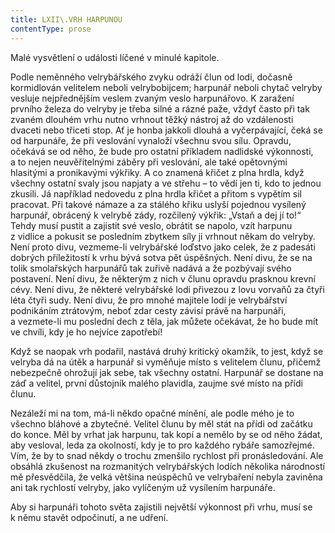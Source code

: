```yaml
---
title: LXII\.VRH HARPUNOU
contentType: prose
---
```


Malé vysvětlení o události líčené v minulé kapitole.

Podle neměnného velrybářského zvyku odráží člun od lodi, dočasně kormidlován velitelem neboli velrybobijcem; harpunář neboli chytač velryby vesluje nejpřednějším veslem zvaným veslo harpunářovo. K zaražení prvního železa do velryby je třeba silné a rázné paže, vždyť často při tak zvaném dlouhém vrhu nutno vrhnout těžký nástroj až do vzdálenosti dvaceti nebo třiceti stop. Ať je honba jakkoli dlouhá a vyčerpávající, čeká se od harpunáře, že při veslování vynaloží všechnu svou sílu. Opravdu, očekává se od něho, že bude pro ostatní příkladem nadlidské výkonnosti, a to nejen neuvěřitelnými záběry při veslování, ale také opětovnými hlasitými a pronikavými výkřiky. A co znamená křičet z plna hrdla, když všechny ostatní svaly jsou napjaty a ve střehu – to vědí jen ti, kdo to jednou zkusili. Já například nedovedu z plna hrdla křičet a přitom s vypětím sil pracovat. Při takové námaze a za stálého křiku uslyší pojednou vysílený harpunář, obrácený k velrybě zády, rozčilený výkřik: „Vstaň a dej jí to!“ Tehdy musí pustit a zajistit své veslo, obrátit se napolo, vzít harpunu z vidlice a pokusit se posledním zbytkem síly ji vrhnout někam do velryby. Není proto divu, vezmeme-li velrybářské loďstvo jako celek, že z padesáti dobrých příležitostí k vrhu bývá sotva pět úspěšných. Není divu, že se na tolik smolařských harpunářů tak zuřivě nadává a že pozbývají svého postavení. Není divu, že některým z nich v člunu opravdu prasknou krevní cévy. Není divu, že některé velrybářské lodi přivezou z lovu vorvaňů za čtyři léta čtyři sudy. Není divu, že pro mnohé majitele lodí je velrybářství podnikáním ztrátovým, neboť zdar cesty závisí právě na harpunáři, a vezmete-li mu poslední dech z těla, jak můžete očekávat, že ho bude mít ve chvíli, kdy je ho nejvíce zapotřebí!

Když se naopak vrh podařil, nastává druhý kritický okamžik, to jest, když se velryba dá na útěk a harpunář si vyměňuje místo s velitelem člunu, přičemž nebezpečně ohrožují jak sebe, tak všechny ostatní. Harpunář se dostane na záď a velitel, první důstojník malého plavidla, zaujme své místo na přídi člunu.

Nezáleží mi na tom, má-li někdo opačné mínění, ale podle mého je to všechno bláhové a zbytečné. Velitel člunu by měl stát na přídi od začátku do konce. Měl by vrhat jak harpunu, tak kopí a nemělo by se od něho žádat, aby vesloval, leda za okolností, kdy je to pro každého rybáře samozřejmé. Vím, že by to snad někdy o trochu zmenšilo rychlost při pronásledování. Ale obsáhlá zkušenost na rozmanitých velrybářských lodích několika národností mě přesvědčila, že velká většina neúspěchů ve velrybaření nebyla zaviněna ani tak rychlostí velryby, jako vylíčeným už vysílením harpunáře.

Aby si harpunáři tohoto světa zajistili největší výkonnost při vrhu, musí se k němu stavět odpočinutí, a ne udření.
